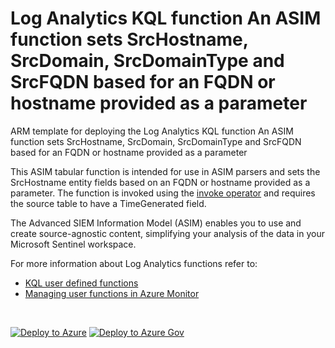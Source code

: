 # Log Analytics KQL function An ASIM function sets SrcHostname, SrcDomain, SrcDomainType and SrcFQDN based for an FQDN or hostname provided as a parameter

ARM template for deploying the Log Analytics KQL function An ASIM function sets SrcHostname, SrcDomain, SrcDomainType and SrcFQDN based for an FQDN or hostname provided as a parameter

This ASIM tabular function is intended for use in ASIM parsers and sets the SrcHostname entity fields based on an FQDN or hostname provided as a parameter. The function is invoked using the [invoke operator](https://docs.microsoft.com/azure/data-explorer/kusto/query/invokeoperator) and requires the source table to have a TimeGenerated field.


The Advanced SIEM Information Model (ASIM) enables you to use and create source-agnostic content, simplifying your analysis of the data in your Microsoft Sentinel workspace.

For more information about Log Analytics functions refer to:

- [KQL user defined functions](https://docs.microsoft.com/azure/data-explorer/kusto/query/functions/user-defined-functions)
- [Managing user functions in Azure Monitor](https://docs.microsoft.com/azure/azure-monitor/logs/functions)

<br/>

[![Deploy to Azure](https://aka.ms/deploytoazurebutton)](https://portal.azure.com/#create/Microsoft.Template/https%3A%2F%2Fraw.githubusercontent.com%2FAzure%2FAzure-Sentinel%2Fmaster%2FASIM%2FLibrary%2FARM%2FASIM_ResolveSrcFQDN%2FASIM_ResolveSrcFQDN.json) [![Deploy to Azure Gov](https://aka.ms/deploytoazuregovbutton)](https://portal.azure.us/#create/Microsoft.Template/uri/https%3A%2F%2Fraw.githubusercontent.com%2FAzure%2FAzure-Sentinel%2Fmaster%2FASIM%2FLibrary%2FARM%2FASIM_ResolveSrcFQDN%2FASIM_ResolveSrcFQDN.json)

